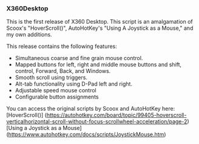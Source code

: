 ### X360Desktop

This is the first release of X360 Desktop. This script is an amalgamation of Scoox's "HoverScroll()", AutoHotKey's "Using A Joystick as a Mouse," and my own additions.

This release contains the following features:
* Simultaneous coarse and fine grain mouse control.
* Mapped buttons for left, right and middle mouse buttons and shift, control, Forward, Back, and Windows.
* Smooth scroll using triggers.
* Alt-tab functionality using D-Pad left and right.
* Adjustable speed mouse control
* Configurable button assignments

You can access the original scripts by Scoox and AutoHotKey here:
[HoverScroll()] (https://autohotkey.com/board/topic/99405-hoverscroll-verticalhorizontal-scroll-without-focus-scrollwheel-acceleration/page-2)
[Using a Joystick as a Mouse] (https://www.autohotkey.com/docs/scripts/JoystickMouse.htm)
